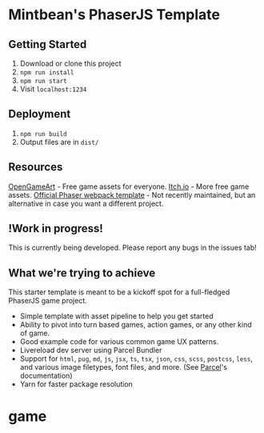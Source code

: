 # Mintbean's PhaserJS Template

## Getting Started

1. Download or clone this project
2. `npm run install`
3. `npm run start`
4. Visit `localhost:1234`

## Deployment

1. `npm run build`
2. Output files are in `dist/`

## Resources

[OpenGameArt](https://opengameart.org/) - Free game assets for everyone.
[Itch.io](https://itch.io/game-assets/free) - More free game assets.
[Official Phaser webpack template](https://github.com/photonstorm/phaser3-project-template) - Not recently maintained, but an alternative in case you want a different project.

## !Work in progress!

This is currently being developed. Please report any bugs in the issues tab!

## What we're trying to achieve

This starter template is meant to be a kickoff spot for a full-fledged PhaserJS game project.

- Simple template with asset pipeline to help you get started
- Ability to pivot into turn based games, action games, or any other kind of game.
- Good example code for various common game UX patterns.
- Livereload dev server using Parcel Bundler
- Support for `html`, `pug`, `md`, `js`, `jsx`, `ts`, `tsx`, `json`, `css`, `scss`, `postcss`, `less`, and various
  image filetypes, font files, and more. (See [Parcel](https://github.com/parcel-bundler/parcel)'s documentation)
- Yarn for faster package resolution
# game
